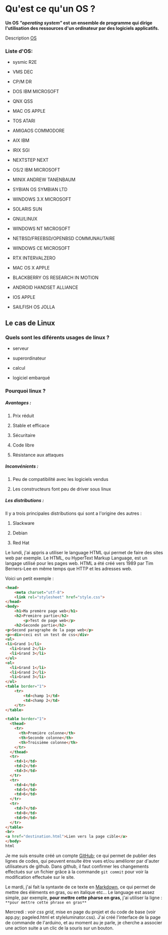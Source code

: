 Qu'est ce qu'un OS ?
==================
**__Un OS__ *"operating system"* __est un ensemble de programme qui dirige l'utilisation des ressources d'un ordinateur par des logiciels applicatifs.__**

Description [OS](https://fr.wikipedia.org/wiki/Syst%C3%A8me_d%27exploitation)

### Liste d'OS:
* sysmic R2E

* VMS DEC

* CP/M DR

* DOS IBM MICROSOFT

* QNX QSS

* MAC OS APPLE

* TOS ATARI

* AMIGAOS COMMODORE

* AIX IBM

* IRIX SGI

* NEXTSTEP NEXT

* OS/2 IBM MICROSOFT

* MINIX ANDREW TANENBAUM

* SYBIAN OS SYMBIAN LTD

* WINDOWS 3.X MICROSOFT

* SOLARIS SUN

* GNU/LINUX

* WINDOWS NT MICROSOFT

* NETBSD/FREEBSD/OPENBSD COMMUNAUTAIRE

* WINDOWS CE MICROSOFT

* RTX INTERVALZERO

* MAC OS X APPLE

* BLACKBERRY OS RESEARCH IN MOTION

* ANDROID HANDSET ALLIANCE

* IOS APPLE

* SAILFISH OS JOLLA

## Le cas de Linux

### Quels sont les diférents usages de linux ?

* serveur

* superordinateur

* calcul

* logiciel embarqué



### Pourquoi linux ?

##### Avantages :

1. Prix réduit

2. Stable et efficace

3. Sécuritaire

4. Code libre

5. Résistance aux attaques

##### Inconvénients : 

1. Peu de compatibilité avec les logiciels vendus

2. Les constructeurs font peu de driver sous linux

##### Les distributions :

Il y a trois principales distributions qui sont a l'origine des autres :

1. Slackware

2. Debian

3. Red Hat

Le lundi, j'ai appris a utiliser le language HTML qui permet de faire des sites web par exemple. Le HTML, ou HyperText Markup Language, est un langage utilisé pour les pages web. HTML a été créé vers 1989 par Tim Berners-Lee en même temps que HTTP et les adresses web.

Voici un petit exemple :

```html
<head>
    <meta charset="utf-8">
	<link rel="stylesheet" href="style.css">
</head>
<body>
    <h1>Ma premère page web</h1>
    <h2>Première partie</h2>
        <p>Test de page web</p>
    <h2>Seconde partie</h2>
<p>Second paragraphe de la page web</p>
<p><div>ceci est un test de css</div> 
<ul>
<li>Grand 1</li>
  <li>Grand 2</li>
  <li>Grand 3</li>
</ul>
<ol>
  <li>Grand 1</li>
  <li>Grand 2</li>
  <li>Grand 3</li>
</ol>
<table border="1">
    <tr>
        <td>champ 1</td>
        <td>champ 2</td>
    </tr>
</table>

<table border="1">
  <thead>
    <tr>
      <th>Première colonne</th>
      <th>Seconde colonne</th>
      <th>Troisième colonne</th>
    </tr>
  </thead>
  <tr>
    <td>1</td>
    <td>2</td>
    <td>3</td>
  </tr>
  <tr>
    <td>4</td>
    <td>5</td>
    <td>6</td>
  </tr>
  <tr>
    <td>7</td>
    <td>8</td>
    <td>9</td>
  </tr>
</table>
<br>
<a href="destination.html">Lien vers la page cible</a>
</body>
html
```

Je me suis ensuite créé un compte [GitHub](https://github.com/); ce qui permet de publier des lignes de codes, qui peuvent ensuite être vues et/ou améliorer par d'auter utilisateurs de github.
Dans github, il faut confirmer les changements effectués sur un fichier grâce à la commande `git commit` pour voir la modification effectuée sur le site.

Le mardi, j'ai fait la syntaxte de ce texte en [Markdown](https://fr.wikipedia.org/wiki/Markdown), ce qui permet de mettre des éléments en gras, ou en italique etc... Le language est assez simple, par exemple, **pour mettre cette pharse en gras**, j'ai utiliser la ligne : `**pour mettre cette phrase en gras**`

Mercredi : *voir css grid*, mise en page du projet et du code de base (voir app.py; pageled.html et styleluminator.css). J'ai créé l'interface de la page de commande de l'arduino, et au moment au je parle, je cherche a associer une action suite a un clic de la souris sur un bouton.
